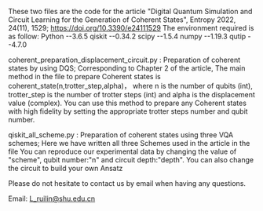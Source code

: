 These two files are the code for the article "Digital Quantum Simulation and Circuit Learning for the Generation of Coherent States", Entropy 2022, 24(11), 1529; https://doi.org/10.3390/e24111529
The environment required is as follow:
Python --3.6.5
qiskit --0.34.2
scipy --1.5.4
numpy --1.19.3
qutip --4.7.0

coherent_preparation_displacement_circuit.py : 
Preparation of coherent states by using DQS;
Corresponding to Chapter 2 of the article,
The main method in the file to prepare Coherent states is coherent_state(n,trotter_step,alpha)，
where n is the number of qubits (int), trotter_step is the number of trotter steps (int) and alpha is the displacement value (complex).
You can use this method to prepare any Coherent states with high fidelity by setting the appropriate trotter steps number and qubit number.

qiskit_all_scheme.py : 
Preparation of coherent states using three VQA schemes;
Here we have written all three Schemes used in the article in the file
You can reproduce our experimental data by changing the value of "scheme", qubit number:"n" and circuit depth:"depth".
You can also change the circuit to build your own Ansatz

Please do not hesitate to contact us by email when having any questions.

Email: L_ruilin@shu.edu.cn
